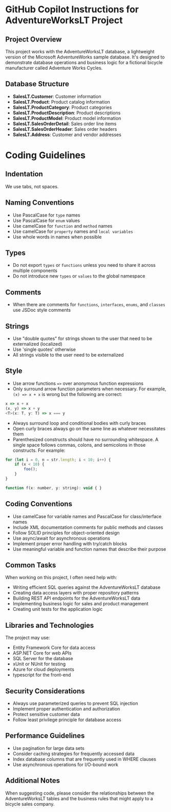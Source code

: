 # GitHub Copilot Instructions for AdventureWorksLT Project

## Project Overview
This project works with the AdventureWorksLT database, a lightweight version of the Microsoft AdventureWorks sample database. It's designed to demonstrate database operations and business logic for a fictional bicycle manufacturer called Adventure Works Cycles.

## Database Structure
- **SalesLT.Customer**: Customer information
- **SalesLT.Product**: Product catalog information
- **SalesLT.ProductCategory**: Product categories
- **SalesLT.ProductDescription**: Product descriptions
- **SalesLT.ProductModel**: Product model information
- **SalesLT.SalesOrderDetail**: Sales order line items
- **SalesLT.SalesOrderHeader**: Sales order headers
- **SalesLT.Address**: Customer and vendor addresses
# Coding Guidelines

## Indentation

We use tabs, not spaces.

## Naming Conventions

* Use PascalCase for `type` names
* Use PascalCase for `enum` values
* Use camelCase for `function` and `method` names
* Use camelCase for `property` names and `local variables`
* Use whole words in names when possible

## Types

* Do not export `types` or `functions` unless you need to share it across multiple components
* Do not introduce new `types` or `values` to the global namespace

## Comments

* When there are comments for `functions`, `interfaces`, `enums`, and `classes` use JSDoc style comments

## Strings

* Use "double quotes" for strings shown to the user that need to be externalized (localized)
* Use 'single quotes' otherwise
* All strings visible to the user need to be externalized

## Style

* Use arrow functions `=>` over anonymous function expressions
* Only surround arrow function parameters when necessary. For example, `(x) => x + x` is wrong but the following are correct:

```javascript
x => x + x
(x, y) => x + y
<T>(x: T, y: T) => x === y
```

* Always surround loop and conditional bodies with curly braces
* Open curly braces always go on the same line as whatever necessitates them
* Parenthesized constructs should have no surrounding whitespace. A single space follows commas, colons, and semicolons in those constructs. For example:

```javascript
for (let i = 0, n = str.length; i < 10; i++) {
    if (x < 10) {
        foo();
    }
}

function f(x: number, y: string): void { }
```

## Coding Conventions
- Use camelCase for variable names and PascalCase for class/interface names
- Include XML documentation comments for public methods and classes
- Follow SOLID principles for object-oriented design
- Use async/await for asynchronous operations
- Implement proper error handling with try/catch blocks
- Use meaningful variable and function names that describe their purpose

## Common Tasks
When working on this project, I often need help with:
- Writing efficient SQL queries against the AdventureWorksLT database
- Creating data access layers with proper repository patterns
- Building REST API endpoints for the AdventureWorksLT data
- Implementing business logic for sales and product management
- Creating unit tests for the application logic

## Libraries and Technologies
The project may use:
- Entity Framework Core for data access
- ASP.NET Core for web APIs
- SQL Server for the database
- xUnit or NUnit for testing
- Azure for cloud deployments
- typescript for the front-end

## Security Considerations
- Always use parameterized queries to prevent SQL injection
- Implement proper authentication and authorization
- Protect sensitive customer data
- Follow least privilege principle for database access

## Performance Guidelines
- Use pagination for large data sets
- Consider caching strategies for frequently accessed data
- Index database columns that are frequently used in WHERE clauses
- Use asynchronous operations for I/O-bound work

## Additional Notes
When suggesting code, please consider the relationships between the AdventureWorksLT tables and the business rules that might apply to a bicycle sales company.